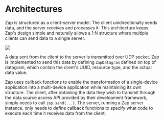 # Architectures

Zap is structured as a client-server model. The client unidirectionally sends data, and the server receives and processes it. This architecture keeps Zap's design simple and naturally allows a 1:N structure where multiple clients can send data to a single server.

![](https://user-images.githubusercontent.com/6410412/282240267-7f0fa79c-76b0-444c-9f9f-e99a17fcea51.png)

A data sent from the client to the server is transmitted over UDP socket. Zap is implemented to send this data by defining `ZapDatagram` defined on top of datagram, which contain the client's UUID, resource type, and the actual data value.

Zap uses callback functions to enable the transformation of a single-device application into a multi-device application while maintaining its own structure. The client, after obtaining the data they wish to transmit through the data source access API provided by their development framework, simply needs to call `zap.send(...)`. The server, running a Zap server instance, only needs to define callback functions to specify what code to execute each time it receives data from the client.
